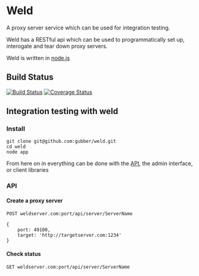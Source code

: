 # Weld

A proxy server service which can be used for integration testing.

Weld has a RESTful api which can be used to programmatically set up, interogate and tear down proxy servers.

Weld is written in [node.js][node]

  [node]: https://github.com/joyent/node

## Build Status

[![Build Status](https://travis-ci.org/gubber/weld.svg?branch=master)](https://travis-ci.org/gubber/weld) [![Coverage Status](https://coveralls.io/repos/gubber/weld/badge.png)](https://coveralls.io/r/gubber/weld)

## Integration testing with weld

### Install

```
git clone git@github.com:gubber/weld.git
cd weld
node app
```

From here on in everything can be done with the [API](#api), the admin interface, or client libraries

### API

#### Create a proxy server

```
POST weldserver.com:port/api/server/ServerName

{
	port: 49100,
	target: 'http://targetserver.com:1234'
}
```

#### Check status

```
GET weldserver.com:port/api/server/ServerName
```